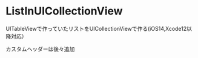 # ListInUICollectionView
UITableViewで作っていたリストをUICollectionViewで作る(iOS14,Xcode12以降対応）

カスタムヘッダーは後々追加
